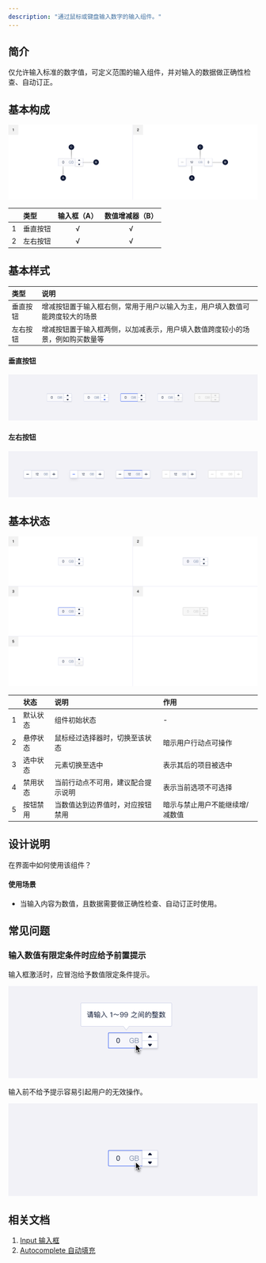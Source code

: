 ```yaml
---
description: "通过鼠标或键盘输入数字的输入组件。"
---
```


## 简介

仅允许输入标准的数字值，可定义范围的输入组件，并对输入的数据做正确性检查、自动订正。



## 基本构成

![](../../../images/numberlnput/1.png)

|      | 类型     | 输入框（A） | 数值增减器（B） |
| ---- | :------- | :---------: | :-------------: |
| 1    | 垂直按钮 |      √      |        √        |
| 2    | 左右按钮 |      √      |        √        |




## 基本样式

| 类型     | 说明                                                         |
| :------- | :----------------------------------------------------------- |
| 垂直按钮 | 增减按钮置于输入框右侧，常用于用户以输入为主，用户填入数值可能跨度较大的场景 |
| 左右按钮 | 增减按钮置于输入框两侧，以加减表示，用户填入数值跨度较小的场景，例如购买数量等 |

#### 垂直按钮

![2](../../../images/numberlnput/2.png)

#### 左右按钮

![3](../../../images/numberlnput/3.png)





## 基本状态

![](../../../images/numberlnput/4.png)



|      | 状态     | 说明                               | 作用                            |
| :--: | :------- | :--------------------------------- | :------------------------------ |
|  1   | 默认状态 | 组件初始状态                       | -                               |
|  2   | 悬停状态 | 鼠标经过选择器时，切换至该状态     | 暗示用户行动点可操作            |
|  3   | 选中状态 | 元素切换至选中                     | 表示其后的项目被选中            |
|  4   | 禁用状态 | 当前行动点不可用，建议配合提示说明 | 表示当前选项不可选择            |
|  5   | 按钮禁用 | 当数值达到边界值时，对应按钮禁用   | 暗示与禁止用户不能继续增/减数值 |




## 设计说明

在界面中如何使用该组件？

#### 使用场景    

- 当输入内容为数值，且数据需要做正确性检查、自动订正时使用。



## 常见问题

### 输入数值有限定条件时应给予前置提示



<div class="u-md-flex-without-bg">
   <div class="u-md-mr24">
      <p><i class="u-md-suggested"></i>输入框激活时，应冒泡给予数值限定条件提示。</p>
      <img src="../../../images/numberlnput/5.1.png" alt="" title="" />
   </div>
   <div>
      <p><i class="u-md-not-suggested"></i>输入前不给予提示容易引起用户的无效操作。</p>
      <img src="../../../images/numberlnput/5.2.png" alt="" title="" />
   </div>
</div>



<!--

## 主题

| 内容 | 值           | 默认值  |
| :--- | :----------- | :------ |
| icon | icon/nothing | nothing |
| icon | icon/nothing | nothing |

-->

## 相关文档

1. [Input 输入框](/component/Input/)
2. [Autocomplete 自动填充](/component/Autocomplete/)



